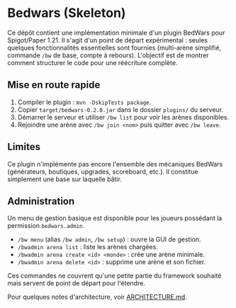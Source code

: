 # Bedwars (Skeleton)

Ce dépôt contient une implémentation minimale d'un plugin BedWars pour Spigot/Paper 1.21.
Il s'agit d'un point de départ expérimental : seules quelques fonctionnalités
essentielles sont fournies (multi-arène simplifié, commande `/bw` de base,
compte à rebours). L'objectif est de montrer comment structurer le code pour
une réécriture complète.

## Mise en route rapide

1. Compiler le plugin : `mvn -DskipTests package`.
2. Copier `target/bedwars-0.2.0.jar` dans le dossier `plugins/` du serveur.
3. Démarrer le serveur et utiliser `/bw list` pour voir les arènes disponibles.
4. Rejoindre une arène avec `/bw join <nom>` puis quitter avec `/bw leave`.

## Limites

Ce plugin n'implémente pas encore l'ensemble des mécaniques BedWars
(générateurs, boutiques, upgrades, scoreboard, etc.).
Il constitue simplement une base sur laquelle bâtir.

## Administration

Un menu de gestion basique est disponible pour les joueurs possédant la
permission `bedwars.admin`.

* `/bw menu` (alias `/bw admin`, `/bw setup`) : ouvre la GUI de gestion.
* `/bwadmin arena list` : liste les arènes chargées.
* `/bwadmin arena create <id> <monde>` : crée une arène minimale.
* `/bwadmin arena delete <id>` : supprime une arène et son fichier.

Ces commandes ne couvrent qu'une petite partie du framework souhaité mais
servent de point de départ pour l'étendre.

Pour quelques notes d'architecture, voir [ARCHITECTURE.md](ARCHITECTURE.md).
